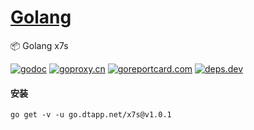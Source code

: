 <h1>
<a href="https://www.dtapp.net/">Golang</a>
</h1>

📦 Golang x7s

[comment]: <> (go)
[![godoc](https://pkg.go.dev/badge/go.dtapp.net/x7s?status.svg)](https://pkg.go.dev/go.dtapp.net/x7s)
[![goproxy.cn](https://goproxy.cn/stats/go.dtapp.net/x7s/badges/download-count.svg)](https://goproxy.cn/stats/go.dtapp.net/x7s)
[![goreportcard.com](https://goreportcard.com/badge/go.dtapp.net/x7s)](https://goreportcard.com/report/go.dtapp.net/x7s)
[![deps.dev](https://img.shields.io/badge/deps-go-red.svg)](https://deps.dev/go/go.dtapp.net%2Fx7s)

#### 安装

```shell
go get -v -u go.dtapp.net/x7s@v1.0.1
```
